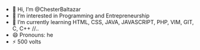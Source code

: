 - 👋 Hi, I’m @ChesterBaltazar
- 👀 I’m interested in Programming and Entrepreneurship
- 🌱 I’m currently learning HTML, CSS, JAVA, JAVASCRIPT, PHP, VIM, GIT, C, C++ //..
- 😄 Pronouns: he
- ⚡ 500 volts

<!---
 "Small Daily Improvements overtime lead to stunning results."
--->
